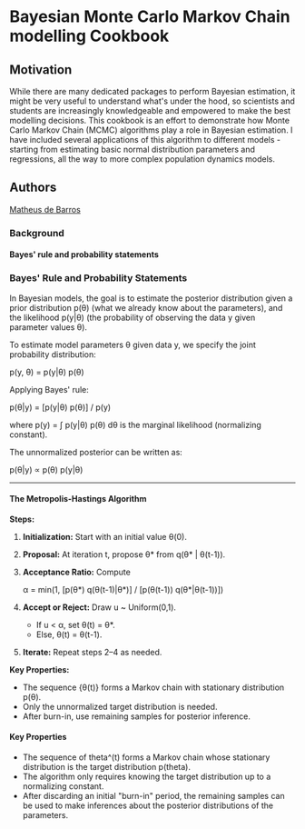 # Bayesian Monte Carlo Markov Chain modelling Cookbook

## Motivation

While there are many dedicated packages to perform Bayesian estimation, it might be very useful to understand what's under the hood, so scientists and students are increasingly knowledgeable and empowered to make the best modelling decisions. This cookbook is an effort to demonstrate how Monte Carlo Markov Chain (MCMC) algorithms play a role in Bayesian estimation. I have included several applications of this algorithm to different models - starting from estimating basic normal distribution parameters and regressions, all the way to more complex population dynamics models.

## Authors

[Matheus de Barros](https://github.com/matheusbarrosb)

### Background

#### Bayes' rule and probability statements

### Bayes' Rule and Probability Statements

In Bayesian models, the goal is to estimate the posterior distribution given a prior distribution p(θ) (what we already know about the parameters), and the likelihood p(y|θ) (the probability of observing the data y given parameter values θ).

To estimate model parameters θ given data y, we specify the joint probability distribution:

p(y, θ) = p(y|θ) p(θ)

Applying Bayes' rule:

p(θ|y) = [p(y|θ) p(θ)] / p(y)

where p(y) = ∫ p(y|θ) p(θ) dθ is the marginal likelihood (normalizing constant).

The unnormalized posterior can be written as:

p(θ|y) ∝ p(θ) p(y|θ)

---

#### The Metropolis-Hastings Algorithm

**Steps:**

1. **Initialization:** Start with an initial value θ(0).
2. **Proposal:** At iteration t, propose θ* from q(θ* | θ(t-1)).
3. **Acceptance Ratio:** Compute

   α = min(1, [p(θ*) q(θ(t-1)|θ*)] / [p(θ(t-1)) q(θ*|θ(t-1))])

4. **Accept or Reject:** Draw u ~ Uniform(0,1).
   - If u < α, set θ(t) = θ*.
   - Else, θ(t) = θ(t-1).
5. **Iterate:** Repeat steps 2–4 as needed.

**Key Properties:**
- The sequence {θ(t)} forms a Markov chain with stationary distribution p(θ).
- Only the unnormalized target distribution is needed.
- After burn-in, use remaining samples for posterior inference.

#### Key Properties

- The sequence of theta^(t) forms a Markov chain whose stationary distribution is the target distribution p(theta).
- The algorithm only requires knowing the target distribution up to a normalizing constant.
- After discarding an initial "burn-in" period, the remaining samples can be used to make inferences about the posterior distributions of the parameters.
